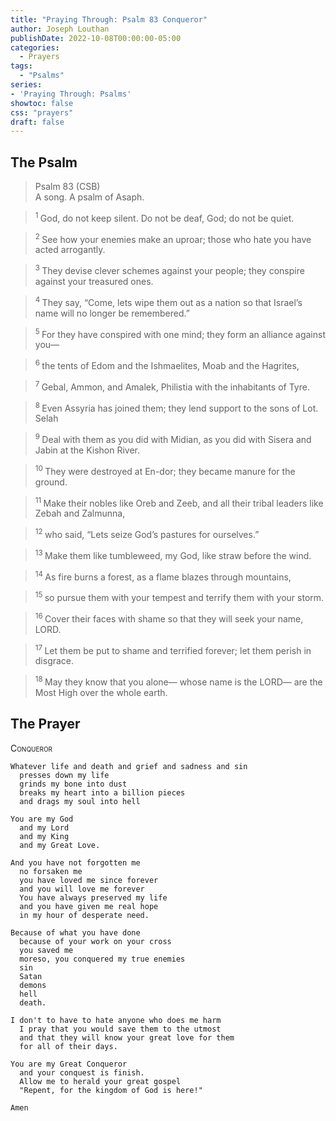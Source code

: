 ```yaml
---
title: "Praying Through: Psalm 83 Conqueror"
author: Joseph Louthan
publishDate: 2022-10-08T00:00:00-05:00
categories:
  - Prayers
tags:
  - "Psalms"
series:
- 'Praying Through: Psalms'
showtoc: false
css: "prayers"
draft: false
---
```

## The Psalm

>Psalm 83 (CSB)  
> A song. A psalm of Asaph. 

><sup> 1 </sup> God, do not keep silent. Do not be deaf, God; do not be quiet. 

><sup> 2 </sup> See how your enemies make an uproar; those who hate you have acted arrogantly. 

><sup> 3 </sup> They devise clever schemes against your people; they conspire against your treasured ones. 

><sup> 4 </sup> They say, “Come, lets wipe them out as a nation so that Israel’s name will no longer be remembered.” 

><sup> 5 </sup> For they have conspired with one mind; they form an alliance against you— 

><sup> 6 </sup> the tents of Edom and the Ishmaelites, Moab and the Hagrites, 

><sup> 7 </sup> Gebal, Ammon, and Amalek, Philistia with the inhabitants of Tyre. 

><sup> 8 </sup> Even Assyria has joined them; they lend support to the sons of Lot. Selah 

><sup> 9 </sup> Deal with them as you did with Midian, as you did with Sisera and Jabin at the Kishon River. 

><sup> 10 </sup> They were destroyed at En-dor; they became manure for the ground. 

><sup> 11 </sup> Make their nobles like Oreb and Zeeb, and all their tribal leaders like Zebah and Zalmunna, 

><sup> 12 </sup> who said, “Lets seize God’s pastures for ourselves.” 

><sup> 13 </sup> Make them like tumbleweed, my God, like straw before the wind. 

><sup> 14 </sup> As fire burns a forest, as a flame blazes through mountains, 

><sup> 15 </sup> so pursue them with your tempest and terrify them with your storm. 

><sup> 16 </sup> Cover their faces with shame so that they will seek your name, LORD. 

><sup> 17 </sup> Let them be put to shame and terrified forever; let them perish in disgrace. 

><sup> 18 </sup> May they know that you alone— whose name is the LORD— are the Most High over the whole earth.

## The Prayer

<div style="font-variant: small-caps;">
Conqueror
</div>

```text
Whatever life and death and grief and sadness and sin
  presses down my life
  grinds my bone into dust
  breaks my heart into a billion pieces
  and drags my soul into hell

You are my God
  and my Lord
  and my King
  and my Great Love.

And you have not forgotten me
  no forsaken me
  you have loved me since forever
  and you will love me forever
  You have always preserved my life
  and you have given me real hope
  in my hour of desperate need.

Because of what you have done
  because of your work on your cross
  you saved me
  moreso, you conquered my true enemies
  sin
  Satan
  demons
  hell
  death.

I don't to have to hate anyone who does me harm
  I pray that you would save them to the utmost
  and that they will know your great love for them
  for all of their days.

You are my Great Conqueror
  and your conquest is finish.
  Allow me to herald your great gospel
  "Repent, for the kingdom of God is here!"

Amen
```

